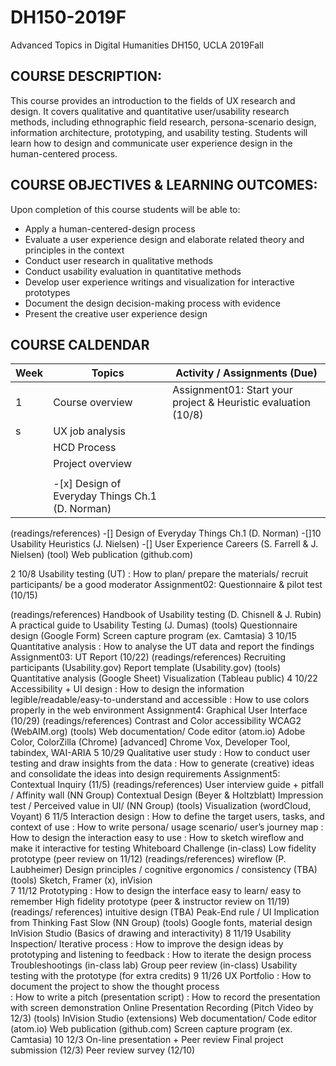 # DH150-2019F
Advanced Topics in Digital Humanities DH150, UCLA 2019Fall

## COURSE DESCRIPTION:
This course provides an introduction to the fields of UX research and design. It covers qualitative and quantitative user/usability research methods, including ethnographic field research, persona-scenario design, information architecture, prototyping, and usability testing. Students will learn how to design and communicate user experience design in the human-centered process.

## COURSE OBJECTIVES & LEARNING OUTCOMES:
Upon completion of this course students will be able to:
- Apply a human-centered-design process 
- Evaluate a user experience design and elaborate related theory and principles in the context
- Conduct user research in qualitative methods
- Conduct usability evaluation in quantitative methods
- Develop user experience writings and visualization for interactive prototypes
- Document the design decision-making process with evidence
- Present the creative user experience design

## COURSE CALDENDAR
Week    |       Topics      |  Activity / Assignments (Due)
--------|-------------------|------------------------------
1       | Course overview   | Assignment01: Start your project & Heuristic evaluation (10/8)
s       | UX job  analysis  |
        | HCD Process       | 
        | Project overview  |
        |                   |
        | -[x] Design of Everyday Things Ch.1 (D. Norman) |
        
(readings/references) 
 -[] Design of Everyday Things Ch.1 (D. Norman)
 -[]10 Usability Heuristics (J. Nielsen)
 -[] User Experience Careers (S. Farrell & J. Nielsen)
(tool)
Web publication (github.com)


2
10/8
Usability testing (UT)
: How to plan/ prepare the materials/ recruit participants/ be a good moderator 
Assignment02: Questionnaire & pilot test (10/15)


(readings/references) 
Handbook of Usability testing (D. Chisnell & J. Rubin)
A practical guide to Usability Testing (J. Dumas)
(tools) 
Questionnaire design (Google Form)
Screen capture program (ex. Camtasia)
3
10/15
Quantitative analysis
: How to analyse the UT data and report the findings
Assignment03: UT Report (10/22)
(readings/references) 
Recruiting participants (Usability.gov)
Report template (Usability.gov)
(tools) 
Quantitative analysis (Google Sheet)
Visualization (Tableau public)
4
10/22
Accessibility + UI design
: How to design the information legible/readable/easy-to-understand and accessible
: How to use colors properly in the web environment
Assignment4: Graphical User Interface (10/29)
(readings/references)
Contrast and Color accessibility WCAG2 (WebAIM.org)
(tools)
Web documentation/ Code editor (atom.io)
Adobe Color, ColorZilla (Chrome)
[advanced] Chrome Vox, Developer Tool, tabindex, WAI-ARIA
5
10/29
Qualitative user study
: How to conduct user testing and draw insights from the data
: How to generate (creative) ideas and consolidate the ideas into design requirements
Assignment5: Contextual Inquiry (11/5)
(readings/references)
User interview guide + pitfall / Affinity wall (NN Group)
Contextual Design (Beyer & Holtzblatt)
Impression test / Perceived value in UI/ (NN Group)
(tools)
Visualization (wordCloud, Voyant)
6
11/5
Interaction design
: How to define the target users, tasks, and context of use 
: How to write persona/ usage scenario/ user’s journey map
: How to design the interaction easy to use
: How to sketch wireflow and make it interactive for testing
Whiteboard Challenge (in-class)
Low fidelity prototype (peer review on 11/12)
(readings/references) 
wireflow (P. Laubheimer)
Design principles / cognitive ergonomics / consistency (TBA)
(tools) 
Sketch, Framer (x), inVision  
7
11/12
Prototyping 
: How to design the interface easy to learn/ easy to remember 
High fidelity prototype (peer & instructor review on 11/19)
(readings/ references)
intuitive design (TBA)
Peak-End rule / UI Implication from Thinking Fast Slow (NN Group)
(tools) 
Google fonts, material design
InVision Studio (Basics of drawing and interactivity)
8
11/19
Usability Inspection/ Iterative process 
: How to improve the design ideas by prototyping and listening to feedback
: How to iterate the design process 
Troubleshootings (in-class lab) 
Group peer review (in-class)
Usability testing with the prototype (for extra credits)
9
11/26
UX Portfolio
: How to document the project to show the thought process  
: How to write a pitch (presentation script)
: How to record the presentation with screen demonstration
Online Presentation Recording  (Pitch Video by 12/3) 
(tools)
InVision Studio (extensions)
Web documentation/ Code editor (atom.io)
Web publication (github.com)
Screen capture program (ex. Camtasia)
10
12/3
On-line presentation + Peer review
Final project submission (12/3)
Peer review survey (12/10)
